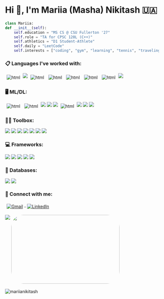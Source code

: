 <h1 align="left">Hi 👋, I'm Mariia (Masha) Nikitash 🇺🇦</h1>
<p align="left"> 
                 
```python
class Mariia:
def __init__(self):
    self.education = "MS CS @ CSU Fullerton '27"
    self.role = "TA for CPSC 120L (C++)"
    self.athletics = "D1 Student-Athlete"
    self.daily = "LeetCode"
    self.interests = ["coding", "gym", "learning", "tennis", "traveling"]
``` 
                  
<!--- <p align = "center">
<img
src="https://media.giphy.com/media/JMaoKQTF3iur54WY0y/giphy.gif"> 
</p> -->

<h3 align="left">📋 Languages I've worked with:</h3>
<p align="left"> 
  <img src="https://img.shields.io/badge/Python-FFD43B?style=for-the-badge&logo=python&logoColor=blue" alt="html" style= " margin: 5px; vertical-align:top" /> 
  <img src="https://img.shields.io/badge/r-%23276DC3.svg?style=for-the-badge&logo=r&logoColor=white" />
 <img src="https://img.shields.io/badge/c++-%2300599C.svg?style=for-the-badge&logo=c%2B%2B&logoColor=white" alt="html" style= "margin: 5px; vertical-align:top"/>
 <img src="https://img.shields.io/badge/C-00599C?style=for-the-badge&logo=c&logoColor=white" alt="html" style= "margin: 5px; vertical-align:top"/> 
  <img src="https://img.shields.io/badge/CSS3-1572B6?style=for-the-badge&logo=css3&logoColor=white" alt="html" style= "margin: 5px; vertical-align:top"/> 
  <img src="https://img.shields.io/badge/HTML5-E34F26?style=for-the-badge&logo=html5&logoColor=white" alt="html" style= "margin: 5px; vertical-align:top"/> 
 <img src="https://img.shields.io/badge/javascript-%23323330.svg?style=for-the-badge&logo=javascript&logoColor=%23F7DF1E" alt="html" style= "margin: 5px; vertical-align:top"/> 
<img src="https://img.shields.io/badge/php-%23777BB4.svg?style=for-the-badge&logo=php&logoColor=white"/>


  <h3 align="left">🖥️ ML/DL:</h3>
 <p align="left"> 
 <img src="https://img.shields.io/badge/Numpy-777BB4?style=for-the-badge&logo=numpy&logoColor=white" alt="html" style= "margin: 5px; vertical-align:top"/> 
 <img src="https://img.shields.io/badge/Pandas-2C2D72?style=for-the-badge&logo=pandas&logoColor=white" alt="html" style= "margin: 5px; vertical-align:top"/>
  <img src="https://img.shields.io/badge/scikit--learn-%23F7931E.svg?style=for-the-badge&logo=scikit-learn&logoColor=white "/>
   <img src="https://img.shields.io/badge/PyTorch-%23EE4C2C.svg?style=for-the-badge&logo=PyTorch&logoColor=white "/> 
 <img src="https://img.shields.io/badge/Keras-%23D00000.svg?style=for-the-badge&logo=Keras&logoColor=white"/>
 <img src="https://img.shields.io/badge/TensorFlow-FF6F00?style=for-the-badge&logo=tensorflow&logoColor=white" alt="html" style= "margin: 5px; vertical-align:top"/> 
  <img src=" https://img.shields.io/badge/SciPy-%230C55A5.svg?style=for-the-badge&logo=scipy&logoColor=%white "/>
   <img src="https://img.shields.io/badge/opencv-%23white.svg?style=for-the-badge&logo=opencv&logoColor=white "/>
   <img src="https://img.shields.io/badge/Matplotlib-%23ffffff.svg?style=for-the-badge&logo=Matplotlib&logoColor=black "/>
</p> 



  <h3 align="left">👩‍💻 Toolbox:</h3>
  <p align="left"> 
  <img src="https://img.shields.io/badge/Visual%20Studio%20Code-0078d7.svg?style=for-the-badge&logo=visual-studio-code&logoColor=white" />
   <img src="https://img.shields.io/badge/RStudio-4285F4?style=for-the-badge&logo=rstudio&logoColor=white" />
  <img src="https://img.shields.io/badge/jupyter-%23FA0F00.svg?style=for-the-badge&logo=jupyter&logoColor=white "/>
 
  
  <img src="https://img.shields.io/badge/Replit-DD1200?style=for-the-badge&logo=Replit&logoColor=white" />
  <img src="https://img.shields.io/badge/Ubuntu-E95420?style=for-the-badge&logo=ubuntu&logoColor=white"/>
  <img src="https://img.shields.io/badge/Linux-FCC624?style=for-the-badge&logo=linux&logoColor=black"/>
  <img src="https://img.shields.io/badge/pycharm-143?style=for-the-badge&logo=pycharm&logoColor=black&color=black&labelColor=green" />

  </p> 

  <h3 align="left">💻 Frameworks:</h3>
 <p align="left"> 
   <img src="https://img.shields.io/badge/flask-%23000.svg?style=for-the-badge&logo=flask&logoColor=white"/>
   <img src="https://img.shields.io/badge/react-%2320232a.svg?style=for-the-badge&logo=react&logoColor=%2361DAFB"/>
    <img src="https://img.shields.io/badge/jquery-%230769AD.svg?style=for-the-badge&logo=jquery&logoColor=white"/>
   <img src="https://img.shields.io/badge/tailwindcss-%2338B2AC.svg?style=for-the-badge&logo=tailwind-css&logoColor=white"/>
    <img src="https://img.shields.io/badge/node.js-6DA55F?style=for-the-badge&logo=node.js&logoColor=white"/>
  
  
 <h3 align="left">💾 Databases:</h3>
 <p align="left"> 
   <img src="https://img.shields.io/badge/mysql-4479A1.svg?style=for-the-badge&logo=mysql&logoColor=white"/>
   <img src="https://img.shields.io/badge/MariaDB-003545?style=for-the-badge&logo=mariadb&logoColor=white"/>
</p> 

<h3 align="left">💬 Connect with me: </h3>
<a href="mailto:mariiaw@gmail.com">
  <img src="https://img.shields.io/badge/Gmail-D14836?style=for-the-badge&logo=gmail&logoColor=white" alt="Gmail" style="margin: 5px; vertical-align:top">
</a>
 <a href="https://www.linkedin.com/in/mariia-nikitash/">
  <img src="https://img.shields.io/badge/linkedin-%230077B5.svg?style=for-the-badge&logo=linkedin&logoColor=white"  alt="LinkedIn" style="margin: 5px; vertical-align:top">
</a> 

<p align="left">
 <img align=top src="https://github-readme-stats-sigma-five.vercel.app/api?username=MariiaNikitash&show_icons=true&theme=algolia&include_all_commits=true&hide=stars"/>
<img width="355" height="225" src="https://github-readme-stats.vercel.app/api/top-langs/?username=MariiaNikitash&theme=tokyonight&layout=compact&exclude_repo=settings" style="border-radius:40px;">
 <p><img align="left" src="https://github-readme-streak-stats.herokuapp.com/?user=mariianikitash&" alt="mariianikitash" /></p>
 
